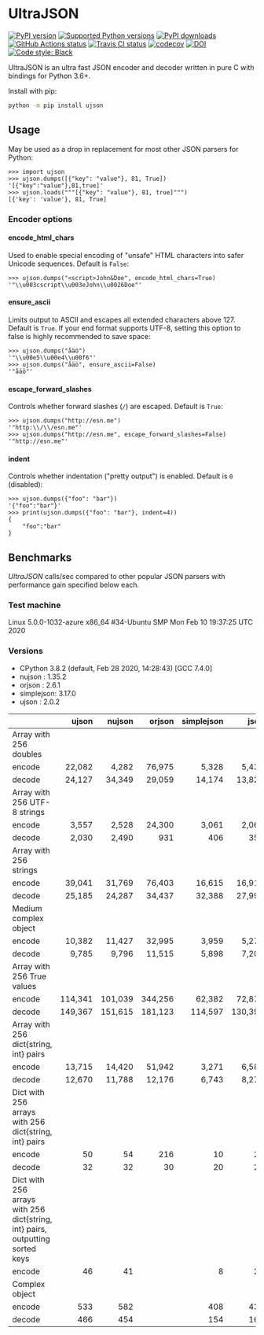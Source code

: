 # UltraJSON

[![PyPI version](https://img.shields.io/pypi/v/ujson.svg?logo=pypi&logoColor=FFE873)](https://pypi.org/project/ujson)
[![Supported Python versions](https://img.shields.io/pypi/pyversions/ujson.svg?logo=python&logoColor=FFE873)](https://pypi.org/project/ujson)
[![PyPI downloads](https://img.shields.io/pypi/dm/ujson.svg)](https://pypistats.org/packages/ujson)
[![GitHub Actions status](https://github.com/ultrajson/ultrajson/workflows/Test/badge.svg)](https://github.com/ultrajson/ultrajson/actions)
[![Travis CI status](https://travis-ci.com/ultrajson/ultrajson.svg?branch=main)](https://travis-ci.com/ultrajson/ultrajson)
[![codecov](https://codecov.io/gh/ultrajson/ultrajson/branch/main/graph/badge.svg)](https://codecov.io/gh/ultrajson/ultrajson)
[![DOI](https://zenodo.org/badge/1418941.svg)](https://zenodo.org/badge/latestdoi/1418941)
[![Code style: Black](https://img.shields.io/badge/code%20style-Black-000000.svg)](https://github.com/psf/black)

UltraJSON is an ultra fast JSON encoder and decoder written in pure C with bindings for
Python 3.6+.

Install with pip:

```sh
python -m pip install ujson
```

## Usage

May be used as a drop in replacement for most other JSON parsers for Python:

```pycon
>>> import ujson
>>> ujson.dumps([{"key": "value"}, 81, True])
'[{"key":"value"},81,true]'
>>> ujson.loads("""[{"key": "value"}, 81, true]""")
[{'key': 'value'}, 81, True]
```

### Encoder options

#### encode_html_chars

Used to enable special encoding of "unsafe" HTML characters into safer Unicode
sequences. Default is `False`:

```pycon
>>> ujson.dumps("<script>John&Doe", encode_html_chars=True)
'"\\u003cscript\\u003eJohn\\u0026Doe"'
```

#### ensure_ascii

Limits output to ASCII and escapes all extended characters above 127. Default is `True`.
If your end format supports UTF-8, setting this option to false is highly recommended to
save space:

```pycon
>>> ujson.dumps("åäö")
'"\\u00e5\\u00e4\\u00f6"'
>>> ujson.dumps("åäö", ensure_ascii=False)
'"åäö"'
```

#### escape_forward_slashes

Controls whether forward slashes (`/`) are escaped. Default is `True`:

```pycon
>>> ujson.dumps("http://esn.me")
'"http:\\/\\/esn.me"'
>>> ujson.dumps("http://esn.me", escape_forward_slashes=False)
'"http://esn.me"'
```

#### indent

Controls whether indentation ("pretty output") is enabled. Default is `0` (disabled):

```pycon
>>> ujson.dumps({"foo": "bar"})
'{"foo":"bar"}'
>>> print(ujson.dumps({"foo": "bar"}, indent=4))
{
    "foo":"bar"
}
```

## Benchmarks

*UltraJSON* calls/sec compared to other popular JSON parsers with performance gain
specified below each.

### Test machine

Linux 5.0.0-1032-azure x86_64 #34-Ubuntu SMP Mon Feb 10 19:37:25 UTC 2020

### Versions

- CPython 3.8.2 (default, Feb 28 2020, 14:28:43) [GCC 7.4.0]
- nujson    : 1.35.2
- orjson    : 2.6.1
- simplejson: 3.17.0
- ujson     : 2.0.2

|                                                                               | ujson      | nujson     | orjson     | simplejson | json       |
|-------------------------------------------------------------------------------|-----------:|-----------:|-----------:|-----------:|-----------:|
| Array with 256 doubles                                                        |            |            |            |            |            |
| encode                                                                        |     22,082 |      4,282 |     76,975 |      5,328 |      5,436 |
| decode                                                                        |     24,127 |     34,349 |     29,059 |     14,174 |     13,822 |
| Array with 256 UTF-8 strings                                                  |            |            |            |            |            |
| encode                                                                        |      3,557 |      2,528 |     24,300 |      3,061 |      2,068 |
| decode                                                                        |      2,030 |      2,490 |        931 |        406 |        358 |
| Array with 256 strings                                                        |            |            |            |            |            |
| encode                                                                        |     39,041 |     31,769 |     76,403 |     16,615 |     16,910 |
| decode                                                                        |     25,185 |     24,287 |     34,437 |     32,388 |     27,999 |
| Medium complex object                                                         |            |            |            |            |            |
| encode                                                                        |     10,382 |     11,427 |     32,995 |      3,959 |      5,275 |
| decode                                                                        |      9,785 |      9,796 |     11,515 |      5,898 |      7,200 |
| Array with 256 True values                                                    |            |            |            |            |            |
| encode                                                                        |    114,341 |    101,039 |    344,256 |     62,382 |     72,872 |
| decode                                                                        |    149,367 |    151,615 |    181,123 |    114,597 |    130,392 |
| Array with 256 dict{string, int} pairs                                        |            |            |            |            |            |
| encode                                                                        |     13,715 |     14,420 |     51,942 |      3,271 |      6,584 |
| decode                                                                        |     12,670 |     11,788 |     12,176 |      6,743 |      8,278 |
| Dict with 256 arrays with 256 dict{string, int} pairs                         |            |            |            |            |            |
| encode                                                                        |         50 |         54 |        216 |         10 |         23 |
| decode                                                                        |         32 |         32 |         30 |         20 |         23 |
| Dict with 256 arrays with 256 dict{string, int} pairs, outputting sorted keys |            |            |            |            |            |
| encode                                                                        |         46 |         41 |            |          8 |         24 |
| Complex object                                                                |            |            |            |            |            |
| encode                                                                        |        533 |        582 |            |        408 |        431 |
| decode                                                                        |        466 |        454 |            |        154 |        164 |
